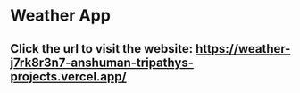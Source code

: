 # Weather App 
## Click the url to visit the website: https://weather-j7rk8r3n7-anshuman-tripathys-projects.vercel.app/
